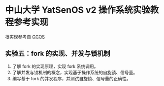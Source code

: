 # 中山大学 YatSenOS v2 操作系统实验教程参考实现

根实现参考自 [GGOS](https://github.com/GZTimeWalker/GGOS)

## 实验五：fork 的实现、并发与锁机制

1. 了解 fork 的实现原理，实现 fork 系统调用。
2. 了解并发与锁机制的概念，实现基于操作系统的自旋锁、信号量。
3. 编写基于 fork 的并发程序，并测试自旋锁、信号量的正确性。
